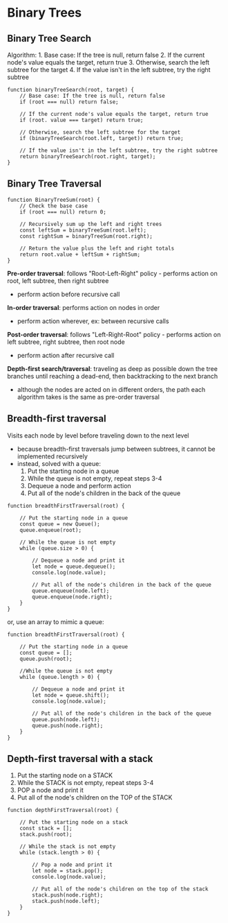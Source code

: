 # Binary Trees

## Binary Tree Search

Algorithm: 1. Base case: If the tree is null, return false 2. If the current node's value equals the target, return true 3. Otherwise, search the left subtree for the target 4. If the value isn't in the left subtree, try the right subtree

```
function binaryTreeSearch(root, target) {
    // Base case: If the tree is null, return false
    if (root === null) return false;

    // If the current node's value equals the target, return true
    if (root. value === target) return true;

    // Otherwise, search the left subtree for the target
    if (binaryTreeSearch(root.left, target)) return true;

    // If the value isn't in the left subtree, try the right subtree
    return binaryTreeSearch(root.right, target);
}
```

## Binary Tree Traversal

```
function BinaryTreeSum(root) {
    // Check the base case
    if (root === null) return 0;

    // Recursively sum up the left and right trees
    const leftSum = binaryTreeSum(root.left);
    const rightSum = binaryTreeSum(root.right);

    // Return the value plus the left and right totals
    return root.value + leftSum + rightSum;
}
```

**Pre-order traversal**: follows "Root-Left-Right" policy - performs action on root, left subtree, then right subtree

- perform action before recursive call

**In-order traversal**: performs action on nodes in order

- perform action wherever, ex: between recursive calls

**Post-order traversal**: follows "Left-Right-Root" policy - performs action on left subtree, right subtree, then root node

- perform action after recursive call

**Depth-first search/traversal**: traveling as deep as possible down the tree branches until reaching a dead-end, then backtracking to the next branch

- although the nodes are acted on in different orders, the path each algorithm takes is the same as pre-order traversal

## Breadth-first traversal

Visits each node by level before traveling down to the next level

- because breadth-first traversals jump between subtrees, it cannot be implemented recursively
- instead, solved with a queue:
  1. Put the starting node in a queue
  2. While the queue is not empty, repeat steps 3-4
  3. Dequeue a node and perform action
  4. Put all of the node's children in the back of the queue

```
function breadthFirstTraversal(root) {

    // Put the starting node in a queue
    const queue = new Queue();
    queue.enqueue(root);

    // While the queue is not empty
    while (queue.size > 0) {

        // Dequeue a node and print it
        let node = queue.dequeue();
        console.log(node.value);

        // Put all of the node's children in the back of the queue
        queue.enqueue(node.left);
        queue.enqueue(node.right);
    }
}
```

or, use an array to mimic a queue:

```
function breadthFirstTraversal(root) {

    // Put the starting node in a queue
    const queue = [];
    queue.push(root);

    //While the queue is not empty
    while (queue.length > 0) {

        // Dequeue a node and print it
        let node = queue.shift();
        console.log(node.value);

        // Put all of the node's children in the back of the queue
        queue.push(node.left);
        queue.push(node.right);
    }
}
```

## Depth-first traversal with a stack

1. Put the starting node on a STACK
2. While the STACK is not empty, repeat steps 3-4
3. POP a node and print it
4. Put all of the node's children on the TOP of the STACK

```
function depthFirstTraversal(root) {

    // Put the starting node on a stack
    const stack = [];
    stack.push(root);

    // While the stack is not empty
    while (stack.length > 0) {

        // Pop a node and print it
        let node = stack.pop();
        console.log(node.value);

        // Put all of the node's children on the top of the stack
        stack.push(node.right);
        stack.push(node.left);
    }
}
```
